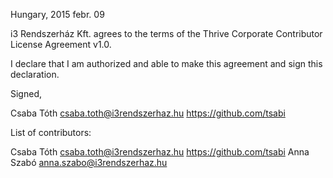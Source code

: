 Hungary, 2015 febr. 09

i3 Rendszerház Kft. agrees to the terms of the Thrive Corporate Contributor License
Agreement v1.0.

I declare that I am authorized and able to make this agreement and sign this
declaration.

Signed,

Csaba Tóth csaba.toth@i3rendszerhaz.hu https://github.com/tsabi

List of contributors:

Csaba Tóth csaba.toth@i3rendszerhaz.hu https://github.com/tsabi
Anna Szabó anna.szabo@i3rendszerhaz.hu
